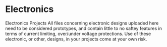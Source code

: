 # Electronics
Electronics Projects
All files concerning electronic designs uploaded here need to be considered prototypes, and contain little to no saftey features in terms of current limiting, over/under voltage protections.
Use of these electronic, or other, designs, in your projects come at your own risk.
